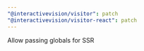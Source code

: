 ```yaml
---
"@interactivevision/visitor": patch
"@interactivevision/visitor-react": patch
---
```


Allow passing globals for SSR

